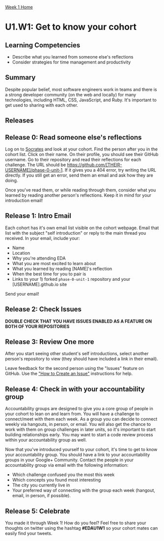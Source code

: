 [Week 1 Home](./)

# U1.W1: Get to know your cohort

## Learning Competencies
- Describe what you learned from someone else's reflections
- Consider strategies for time management and productivity

## Summary

Despite popular belief, most software engineers work in teams and there is a strong developer community (on the web and locally) for many technologies, including HTML, CSS, JavaScript, and Ruby. It's important to get used to sharing with each other.

## Releases

## Release 0: Read someone else's reflections

Log on to [Socrates](https://socrates.devbootcamp.com/) and look at your cohort. Find the person after you in the cohort list. Click on their name. On their profile, you should see their GitHub username. Go to their repository and read their reflections for each challenge. The URL should be https://github.com/[THEIR-USERNAME]/phase-0-unit-1. If it gives you a 404 error, try writing the URL directly. If you still get an error, send them an email and ask how they are doing.

Once you've read them, or while reading through them, consider what you learned by reading another person's reflections. Keep it in mind for your introduction email!

## Release 1: Intro Email

Each cohort has it's own email list visible on the cohort webpage. Email that list with the subject "self introduction" or reply to the main thread you received. In your email, include your:

- Name
- Location
- Why you're attending EDA
- What you are most excited to learn about
- What you learned by reading [NAME]'s reflection
- When the best time for you to pair is
- Links to your 1) forked `phase-0-unit-1` repository and your [USERNAME].github.io site

Send your email!

## Release 2: Check Issues
**DOUBLE CHECK THAT YOU HAVE ISSUES ENABLED AS A FEATURE ON BOTH OF YOUR REPOSITORIES**

## Release 3: Review One more
After you start seeing other student's self introductions, select another person's repository to view (they should have included a link in their email).

Leave feedback for the second person using the "Issues" feature on GitHub. Use the ["How to Create an Issue"](https://github.com/enspiral-dev-academy/phase-0-handbook/blob/master/coding-references/review.md) instructions for help.

## Release 4: Check in with your accountability group
Accountability groups are designed to give you a core group of people in your cohort to lean on and learn from. You will have a challenge to connect/meet with them each week. As a group you can decide to connect weekly via hangouts, in person, or email. You will also get the chance to work with them on group challenges in later units, so it's important to start building relationships early. You may want to start a code review process within your accountability group as well.

Now that you've introduced yourself to your cohort, it's time to get to know your accountability group. You should have a link to your accountability groups in your Google+ Community. Contact the people in your accountability group via email with the following information:

- Which challenge confused you the most this week
- Which concepts you found most interesting
- The city you currently live in
- Your preferred way of connecting with the group each week (hangout, email, in person, if possible).

## Release 5: Celebrate
You made it through Week 1! How do you feel? Feel free to share your thoughts on twitter using the hashtag **#EDAU1W1** so your cohort mates can easily find your tweets.